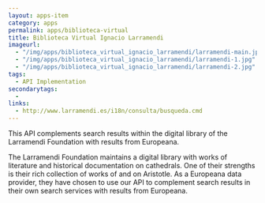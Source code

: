 ```yaml
---
layout: apps-item
category: apps
permalink: apps/biblioteca-virtual
title: Biblioteca Virtual Ignacio Larramendi
imageurl: 
  - "/img/apps/biblioteca_virtual_ignacio_larramendi/larramendi-main.jpg"
  - "/img/apps/biblioteca_virtual_ignacio_larramendi/larramendi-1.jpg"
  - "/img/apps/biblioteca_virtual_ignacio_larramendi/larramendi-2.jpg"
tags: 
  - API Implementation 
secondarytags:
  -
links:
  - http://www.larramendi.es/i18n/consulta/busqueda.cmd
---
```


This API complements search results within the digital library of the Larramendi Foundation with results from Europeana.

The Larramendi Foundation maintains a digital library with works of literature and historical documentation on cathedrals. One of their strengths is their rich collection of works of and on Aristotle. As a Europeana data provider, they have chosen to use our API to complement search results in their own search services with results from Europeana.



